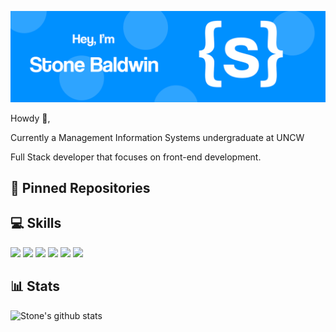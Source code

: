 ![Stone's Github Banner](https://github.com/stonebaldwin/stonebaldwin/blob/main/assets/Github-Banner1.png)

Howdy 👋,

Currently a Management Information Systems undergraduate at UNCW

Full Stack developer that focuses on front-end development.


## 📍 Pinned Repositories


## 💻 Skills

![](https://img.shields.io/badge/Code-CSharp-informational?style=flat&logo=c-sharp&logoColor=white&color=4AB197)
![](https://img.shields.io/badge/Code-MySQL-informational?style=flat&logo=MySQL&logoColor=white&color=4AB197)
![](https://img.shields.io/badge/Code-Python-informational?style=flat&logo=Python&logoColor=white&color=4AB197)
![](https://img.shields.io/badge/Code-HTML-informational?style=flat&logo=HTML&logoColor=white&color=4AB197)
![](https://img.shields.io/badge/Code-CSS-informational?style=flat&logo=CSS&logoColor=white&color=4AB197)
![](https://img.shields.io/badge/Code-JavaScript-informational?style=flat&logo=JavaScript&logoColor=white&color=4AB197)


## 📊 Stats

![Stone's github stats](https://github-readme-stats.vercel.app/api?username=stonebaldwin)
